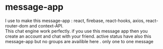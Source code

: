 # message-app
I use to make this message-app : react, firebase, react-hooks, axios, react-router-dom and context-API.<br>
This chat engine work perfectly. if you use this message app then you create an account and chat with your friend. active status have also this message-app but no groups are availible here . only one to one message
